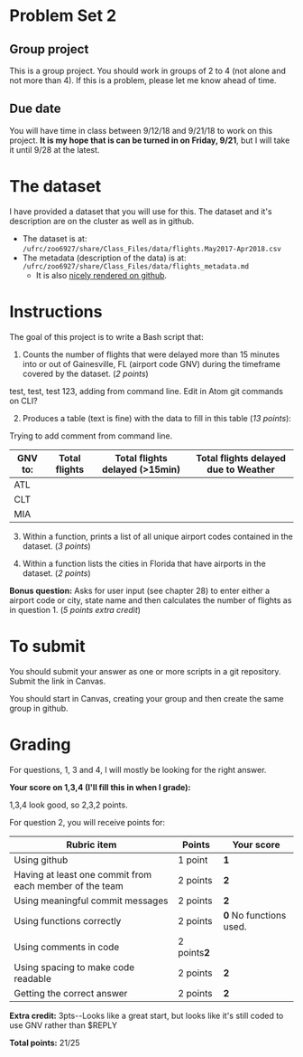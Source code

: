# Problem Set 2

## Group project
This is a group project.
You should work in groups of 2 to 4 (not alone and not more than 4). If this is a problem, please let me know ahead of time.

## Due date
You will have time in class between 9/12/18 and 9/21/18 to work on this project. **It is my hope that is can be turned in on Friday, 9/21**, but I will take it until 9/28 at the latest.

# The dataset
I have provided a dataset that you will use for this. The dataset and it's description are on the cluster as well as in github.
 * The dataset is at: `/ufrc/zoo6927/share/Class_Files/data/flights.May2017-Apr2018.csv`
 * The metadata (description of the data) is at: `/ufrc/zoo6927/share/Class_Files/data/flights_metadata.md`
     * It is also [nicely rendered on github](https://github.com/CompTools/Class_Files/blob/master/data/flights_metadata.md).

# Instructions

The goal of this project is to write a Bash script that:
1. Counts the number of flights that were delayed more than 15 minutes into or out of Gainesville, FL (airport code GNV) during the timeframe covered by the dataset. (*2 points*)

test, test, test 123, adding from command line.
Edit in Atom git commands on CLI?


2. Produces a table (text is fine) with the data to fill in this table (*13 points*):

Trying to add comment from command line.


GNV to: | Total flights | Total flights delayed (>15min) | Total flights delayed due to Weather
--------|---------------|------------------------|-------------------------------
ATL |
CLT |
MIA |

3. Within a function, prints a list of all unique airport codes contained in the dataset. (*3 points*)

4. Within a function lists the cities in Florida that have airports in the dataset. (*2 points*)

**Bonus question:**  Asks for user input (see chapter 28) to enter either a airport code or city, state name and then calculates the number of flights as in question 1. (*5 points extra credit*)

# To submit
You should submit your answer as one or more scripts in a git repository. Submit the link in Canvas.

You should start in Canvas, creating your group and then create the same group in github.

# Grading
For questions, 1, 3 and 4, I will mostly be looking for the right answer.

**Your score on 1,3,4 (I'll fill this in when I grade):**

1,3,4 look good, so 2,3,2 points.


For question 2, you will receive points for:

Rubric item | Points | Your score
------------|--------|-----------
Using github| 1 point |**1**
Having at least one commit from each member of the team | 2 points |**2**
Using meaningful commit messages | 2 points |**2**
Using functions correctly | 2 points |**0** No functions used.
Using comments in code | 2 points**2**
Using spacing to make code readable | 2 points |**2**
Getting the correct answer | 2 points |**2**

**Extra credit:**
3pts--Looks like a great start, but looks like it's still coded to use GNV rather than $REPLY

**Total points:**
21/25
